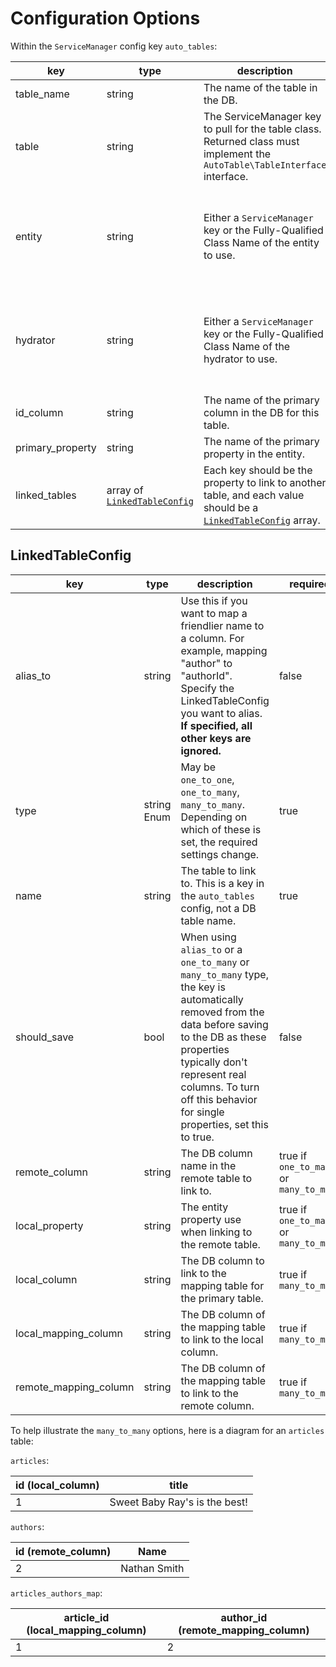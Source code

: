 # Configuration Options

Within the `ServiceManager` config key `auto_tables`:

key | type | description | required | default
--- | ---- | ----------- | -------- | -------
table_name | string | The name of the table in the DB. | true | None
table | string | The ServiceManager key to pull for the table class. Returned class must implement the `AutoTable\TableInterface` interface. | false | `AutoTable\BaseTable`
entity | string | Either a `ServiceManager` key or the Fully-Qualified Class Name of the entity to use. | false if only for a many-to-many mapping table, otherwise true | None
hydrator | string | Either a `ServiceManager` key or the Fully-Qualified Class Name of the hydrator to use. | false if only for a many-to-many mapping table, otherwise true | None
id_column | string | The name of the primary column in the DB for this table. | false | "id"
primary_property | string | The name of the primary property in the entity. | false | "id"
linked_tables | array of [`LinkedTableConfig`](#linkedtableconfig) | Each key should be the property to link to another table, and each value should be a [`LinkedTableConfig`](#linkedtableconfig) array. | false | null

## LinkedTableConfig

key | type | description | required | default
--- | ---- | ----------- | -------- | -------
alias_to | string | Use this if you want to map a friendlier name to a column. For example, mapping "author" to "authorId". Specify the LinkedTableConfig you want to alias. **If specified, all other keys are ignored.** | false | null
type | string Enum | May be `one_to_one`, `one_to_many`, `many_to_many`. Depending on which of these is set, the required settings change. | true | None
name | string | The table to link to. This is a key in the `auto_tables` config, not a DB table name. | true | None
should_save | bool | When using `alias_to` or a `one_to_many` or `many_to_many` type, the key is automatically removed from the data before saving to the DB as these properties typically don't represent real columns. To turn off this behavior for single properties, set this to true. | false | false
remote_column | string | The DB column name in the remote table to link to. | true if `one_to_many` or `many_to_many` | None
local_property | string | The entity property use when linking to the remote table. | true if `one_to_many` or `many_to_many` | None
local_column | string | The DB column to link to the mapping table for the primary table. | true if `many_to_many` | None
local_mapping_column | string | The DB column of the mapping table to link to the local column. | true if `many_to_many` | None
remote_mapping_column | string | The DB column of the mapping table to link to the remote column. | true if `many_to_many` | None

To help illustrate the `many_to_many` options, here is a diagram for an `articles` table:

`articles`:

id (local_column) | title
-- | --
1 | Sweet Baby Ray's is the best!

`authors`:

id (remote_column) | Name
-- | --
2 | Nathan Smith

`articles_authors_map`:

article_id (local_mapping_column) | author_id (remote_mapping_column)
-- | --
1 | 2



